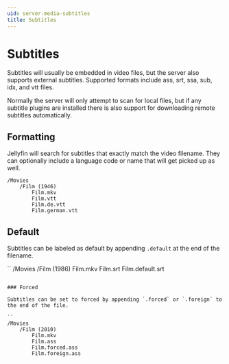 ```yaml
---
uid: server-media-subtitles
title: Subtitles
---
```


# Subtitles

Subtitles will usually be embedded in video files, but the server also supports external subtitles. Supported formats include ass, srt, ssa, sub, idx, and vtt files.

Normally the server will only attempt to scan for local files, but if any subtitle plugins are installed there is also support for downloading remote subtitles automatically.

## Formatting

Jellyfin will search for subtitles that exactly match the video filename. They can optionally include a language code or name that will get picked up as well.

```
/Movies
    /Film (1946)
        Film.mkv
        Film.vtt
        Film.de.vtt
        Film.german.vtt
```

## Default

Subtitles can be labeled as default by appending `.default` at the end of the filename.

``
/Movies
    /Film (1986)
        Film.mkv
        Film.srt
        Film.default.srt
```

### Forced

Subtitles can be set to forced by appending `.forced` or `.foreign` to the end of the file.

``
/Movies
    /Film (2010)
        Film.mkv
        Film.ass
        Film.forced.ass
        Film.foreign.ass
```
